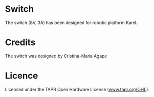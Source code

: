 Switch
======
The switch (8V, 3A) has been designed for robotic platform Karel.

Credits
=======
The switch was designed by Cristina-Maria Agape

Licence
=======
Licensed under the TAPR Open Hardware License (www.tapr.org/OHL).
